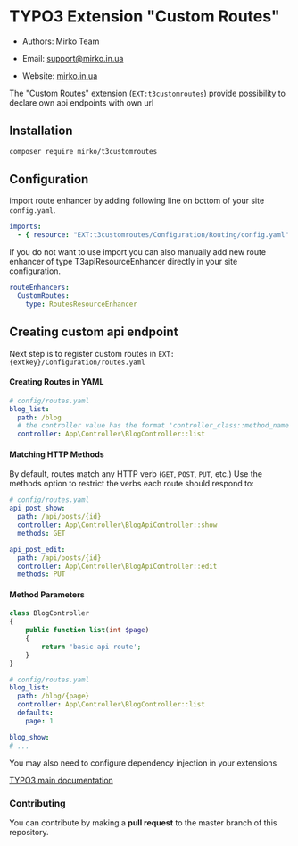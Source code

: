 # TYPO3 Extension "Custom Routes"

- Authors: Mirko Team

- Email: support@mirko.in.ua

- Website: [mirko.in.ua](https://mirko.in.ua/)

The "Custom Routes" extension (`EXT:t3customroutes`) provide possibility to declare own api endpoints with own url

## Installation

```sh 
composer require mirko/t3customroutes 
```

## Configuration

import route enhancer by adding following line on bottom of your site `config.yaml`.

```yaml
imports:
  - { resource: "EXT:t3customroutes/Configuration/Routing/config.yaml" }
```

If you do not want to use import you can also manually add new route enhancer of type T3apiResourceEnhancer directly in
your site configuration.

```yaml
routeEnhancers:
  CustomRoutes:
    type: RoutesResourceEnhancer
```

## Creating custom api endpoint

Next step is to register custom routes in `EXT:{extkey}/Configuration/routes.yaml`

#### Creating Routes in YAML

```yaml
# config/routes.yaml
blog_list:
  path: /blog
  # the controller value has the format 'controller_class::method_name'
  controller: App\Controller\BlogController::list
```

#### Matching HTTP Methods

By default, routes match any HTTP verb (`GET`, `POST`, `PUT`, etc.) Use the methods option to restrict the verbs each
route should respond to:

```yaml
# config/routes.yaml
api_post_show:
  path: /api/posts/{id}
  controller: App\Controller\BlogApiController::show
  methods: GET

api_post_edit:
  path: /api/posts/{id}
  controller: App\Controller\BlogApiController::edit
  methods: PUT
```

#### Method Parameters

```php
class BlogController
{
    public function list(int $page)
    {
        return 'basic api route';
    }
}
```

```yaml
# config/routes.yaml
blog_list:
  path: /blog/{page}
  controller: App\Controller\BlogController::list
  defaults:
    page: 1

blog_show:
# ...
```

You may also need to configure dependency injection in your extensions

[TYPO3 main documentation](https://docs.typo3.org/m/typo3/reference-coreapi/main/en-us/ApiOverview/DependencyInjection/Index.html)

### Contributing

You can contribute by making a **pull request** to the master branch of this repository.
